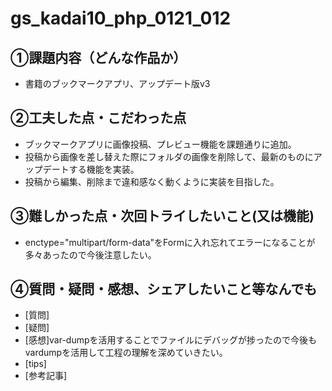 # gs_kadai10_php_0121_012


## ①課題内容（どんな作品か）
- 書籍のブックマークアプリ、アップデート版v3

## ②工夫した点・こだわった点
- ブックマークアプリに画像投稿、プレビュー機能を課題通りに追加。
- 投稿から画像を差し替えた際にフォルダの画像を削除して、最新のものにアップデートする機能を実装。
- 投稿から編集、削除まで違和感なく動くように実装を目指した。

## ③難しかった点・次回トライしたいこと(又は機能)
- enctype="multipart/form-data"をFormに入れ忘れてエラーになることが多々あったので今後注意したい。

## ④質問・疑問・感想、シェアしたいこと等なんでも
- [質問]
- [疑問]
- [感想]var-dumpを活用することでファイルにデバッグが捗ったので今後もvardumpを活用して工程の理解を深めていきたい。
- [tips]
- [参考記事]
